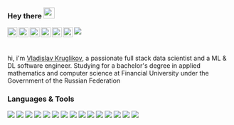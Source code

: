 ### Hey there <img src="https://media.giphy.com/media/hvRJCLFzcasrR4ia7z/giphy.gif" width="25px">

<a href="https://vk.com/lildatascientist">
  <img align="left" alt="Abhishek's Discord" width="22px" src="https://vk.com/images/icons/pwa/apple/default.png?13" />
</a>
<a href="https://telegram.me/LilDataScientist">
  <img align="left" alt="Abhishek Naidu | Twitter" width="22px" src="https://web.telegram.org/z/favicon.ico" />
</a>
<a href="https://www.instagram.com/lildatascientist">
  <img align="left" alt="Abhishek's LinkedIN" width="22px" src="https://www.instagram.com/static/images/ico/favicon-192.png/68d99ba29cc8.png" />
</a>
<a href="https://www.kaggle.com/lildatascientist">
  <img align="left" alt="Abhishek's Spotify" width="22px" src="https://www.kaggle.com/static/images/favicon.ico" />
</a>
<a href="https://stackoverflow.com/users/11678336/lil-data-scientist?tab=profile">
  <img align="left" alt="Abhishek's Spotify" width="22px" src="https://cdn.sstatic.net/Sites/stackoverflow/Img/favicon.ico?v=ec617d715196" />
</a>
<a href="https://github.com/LilDataScientist">
  <img align="left" alt="Abhishek's Spotify" width="22px" src="https://github.githubassets.com/favicons/favicon.png" />
</a>

![](https://visitor-badge.glitch.me/badge?page_id=lildatascientist)

<br />

hi, i'm [Vladislav Kruglikov](https://github.com/LilDataScientist), a passionate full stack data scientist and a ML & DL software engineer. Studying for a bachelor's degree in applied mathematics and computer science at Financial University under the Government of the Russian Federation

### Languages & Tools

![](https://img.shields.io/static/v1?label=&message=Python&color=black&style=for-the-badge&logo=Python)
![](https://img.shields.io/static/v1?label=&message=Node.JS&color=black&style=for-the-badge&logo=Node.JS)
![](https://img.shields.io/static/v1?label=&message=React&color=black&style=for-the-badge&logo=React)
![](https://img.shields.io/static/v1?label=&message=sklearn&color=black&style=for-the-badge&logo=scikitlearn)
![](https://img.shields.io/static/v1?label=&message=notion&color=black&style=for-the-badge&logo=notion)
![](https://img.shields.io/static/v1?label=&message=pycharm&color=black&style=for-the-badge&logo=pycharm)
![](https://img.shields.io/static/v1?label=&message=html&color=black&style=for-the-badge&logo=html5)
![](https://img.shields.io/static/v1?label=&message=css&color=black&style=for-the-badge&logo=css3)
![](https://img.shields.io/static/v1?label=&message=git&color=black&style=for-the-badge&logo=git)
![](https://img.shields.io/static/v1?label=&message=jupyter&color=black&style=for-the-badge&logo=jupyter)
![](https://img.shields.io/static/v1?label=&message=php&color=black&style=for-the-badge&logo=php)
![](https://img.shields.io/static/v1?label=&message=QT&color=black&style=for-the-badge&logo=QT)
![](https://img.shields.io/static/v1?label=&message=LaTeX&color=black&style=for-the-badge&logo=LaTeX)
![](https://img.shields.io/static/v1?label=&message=heroku&color=black&style=for-the-badge&logo=heroku)
![](https://img.shields.io/static/v1?label=&message=vercel&color=black&style=for-the-badge&logo=vercel)
